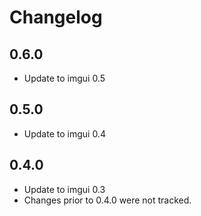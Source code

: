 # Changelog

## 0.6.0
 * Update to imgui 0.5

## 0.5.0
 * Update to imgui 0.4

## 0.4.0
 * Update to imgui 0.3
 * Changes prior to 0.4.0 were not tracked.
